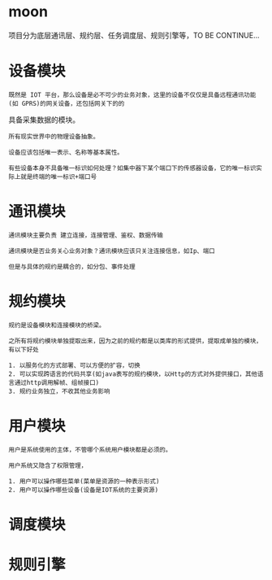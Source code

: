# moon
项目分为底层通讯层、规约层、任务调度层、规则引擎等，TO BE CONTINUE...


# 设备模块

    既然是 IOT 平台，那么设备是必不可少的业务对象，这里的设备不仅仅是具备远程通讯功能(如 GPRS)的网关设备，还包括网关下的的
 具备采集数据的模块。

    所有现实世界中的物理设备抽象。

    设备应该包括唯一表示、名称等基本属性。

    有些设备本身不具备唯一标识如何处理？如集中器下某个端口下的传感器设备，它的唯一标识实际上就是终端的唯一标识+端口号


# 通讯模块

    通讯模块主要负责 建立连接，连接管理、鉴权、数据传输

    通讯模块是否业务关心业务对象？通讯模块应该只关注连接信息，如Ip、端口

    但是与具体的规约是耦合的，如分包、事件处理

# 规约模块

    规约是设备模块和连接模块的桥梁。

    之所有将规约模块单独提取出来，因为之前的规约都是以类库的形式提供，提取成单独的模块，有以下好处

    1. 以服务化的方式部署、可以方便的扩容，切换
    2. 可以实现跨语言的代码共享(如java表写的规约模块，以Http的方式对外提供接口，其他语言通过http调用解帧、组帧接口)
    3. 规约业务独立，不收其他业务影响

# 用户模块

    用户是系统使用的主体，不管哪个系统用户模块都是必须的。

    用户系统又隐含了权限管理，

    1. 用户可以操作哪些菜单(菜单是资源的一种表示形式)
    2. 用户可以操作哪些设备(设备是IOT系统的主要资源)

# 调度模块


# 规则引擎